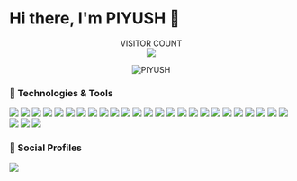 <p>
  <h1>Hi there, I'm PIYUSH 👋</h1>
  <!--<img align="right" width="325" height="330px" alt="GIF" height="400px" src="https://octodex.github.com/images/daftpunktocat-thomas.gif" /><br>-->
</p>

<p align="center">
  VISITOR COUNT<br>
  <img src="https://profile-counter.glitch.me/antiXlive/count.svg" />
</p>

<p align="center">
  <img src="https://github-readme-stats-five-lyart.vercel.app/api?username=antiXlive&show_icons=true" alt="PIYUSH" />
</p>
<h3>🔧 Technologies & Tools</h3>

<img src='https://img.shields.io/badge/-C-333333?style=flat&logo=c'/> <img src='https://img.shields.io/badge/-C++-333333?style=flat&logo=c%2B%2B'/>
<img src='https://img.shields.io/badge/-Java-333333?style=flat&logo=java'/>
<img src='https://img.shields.io/badge/-Python-333333?style=flat&logo=python'/>
<img src='https://img.shields.io/badge/-HTML5-333333?style=flat&logo=html5'/>
<img src='https://img.shields.io/badge/-SQL-333333?style=flat&logo=postgresql'/>
<img src='https://img.shields.io/badge/-PHP-333333?style=flat&logo=php'/>
<img src='https://img.shields.io/badge/-Node.js-333333?style=flat&logo=node.js&logoColor=339933'/>
<img src='https://img.shields.io/badge/-React-333333?style=flat&logo=React&logoColor=61DAFB'/>
<img src='https://img.shields.io/badge/-JavaScript-333333?style=flat&logo=javascript'/>
<img src='https://img.shields.io/badge/-Graphql-333333?style=flat&logo=graphql'/>
<img src='http://img.shields.io/badge/-Expressjs-333333?style=flat&logo=javascript'/>
<img src='http://img.shields.io/badge/-Android-333333?style=flat&logo=android'/>
<img src='http://img.shields.io/badge/-Android%20Studio-333333?style=flat&logo=android-studio'/>
<img src='http://img.shields.io/badge/-Gradle-333333?style=flat&logo=gradle'/>
<img src='http://img.shields.io/badge/-React%20Native-333333?style=flat&logo=react'/>
<img src='http://img.shields.io/badge/-AWS-333333?style=flat&logo=amazon'/>
<img src='https://img.shields.io/badge/-Linux-333333?style=flat&logo=linux&logoColor=FCC624'/>
<img src='http://img.shields.io/badge/-Windows-333333?style=flat&logo=windows'/>
<img src='http://img.shields.io/badge/-AWS-333333?style=flat&logo=amazon'/>
<img src='http://img.shields.io/badge/-React%20Native-333333?style=flat&logo=react'/>
<img src='https://img.shields.io/badge/-Python-333333?style=flat&logo=python'/>
<img src='http://img.shields.io/badge/-Firebase-333333?style=flat&logo=firebase'/>
<img src='http://img.shields.io/badge/-IntelliJ-333333?style=flat&logo=jetbrains'/>
<img src='https://img.shields.io/badge/-Git-333333?style=flat&logo=git&logoColor=F05032'/>
<img src='https://img.shields.io/badge/-GitHub-333333?style=flat&logo=github&logoColor=FFFFFF'/>
<img src='https://img.shields.io/badge/-Jira-333333?style=flat&logo=jira-software&logoColor=white&logoColor=0052CC'/>
<img src='http://img.shields.io/badge/-Trello-333333?style=flat&logo=trello'/>




<h3>👤 Social Profiles</h3>
<a href="https://www.linkedin.com/in/piyush-kumar-0b286317a/">
  <img src="http://img.shields.io/badge/-LinkedIn-333333?style=flat&logo=linkedin&logoColor=0A66C2"/>
</a>




<!--
(https://github.com/anuraghazra/github-readme-stats)
**antiXlive/antiXlive** is a ✨ _special_ ✨ repository because its `README.md` (this file) appears on your GitHub profile.

Here are some ideas to get you started:

- 🔭 I’m currently working on ...
- 🌱 I’m currently learning ...
- 👯 I’m looking to collaborate on ...
- 🤔 I’m looking for help with ...
- 💬 Ask me about ...
- 📫 How to reach me: ...
- 😄 Pronouns: ...
- ⚡ Fun fact: ...
-->
